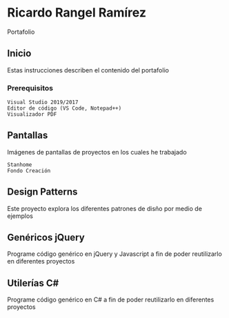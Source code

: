 # Ricardo Rangel Ramírez

Portafolio

## Inicio

Estas instrucciones describen el contenido del portafolio

### Prerequisitos

```
Visual Studio 2019/2017
Editor de código (VS Code, Notepad++)
Visualizador PDF
```

## Pantallas

Imágenes de pantallas de proyectos en los cuales he trabajado

```
Stanhome
Fondo Creación
```

## Design Patterns

Este proyecto explora los diferentes patrones de disño por medio de ejemplos

## Genéricos jQuery

Programe código genérico en jQuery y Javascript a fin de poder reutilizarlo en diferentes proyectos

## Utilerías C#

Programe código genérico en C# a fin de poder reutilizarlo en diferentes proyectos


